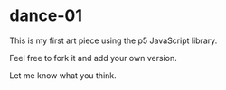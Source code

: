 # dance-01

This is my first art piece using the p5 JavaScript library. 

Feel free to fork it and add your own version. 

Let me know what you think. 
